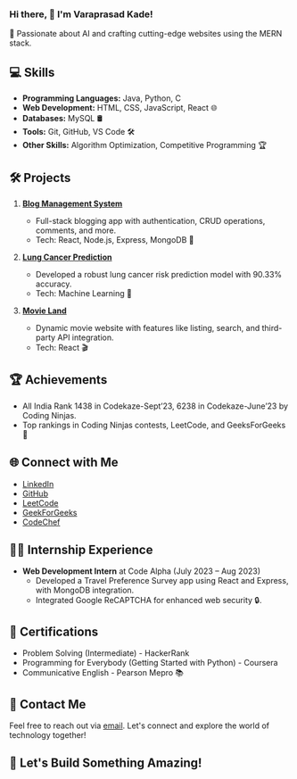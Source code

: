 
### Hi there, 👋 I'm Varaprasad Kade!
 🚀 Passionate about AI and crafting cutting-edge websites using the MERN stack.
## 💻 Skills
- **Programming Languages:** Java, Python, C
- **Web Development:** HTML, CSS, JavaScript, React 🌐
- **Databases:** MySQL 🛢️
- **Tools:** Git, GitHub, VS Code 🛠️
- **Other Skills:** Algorithm Optimization, Competitive Programming 🏆

## 🛠️ Projects
1. **[Blog Management System](https://github.com/kvprasad13/Content-Management-System/tree/master)**
   - Full-stack blogging app with authentication, CRUD operations, comments, and more.
   - Tech: React, Node.js, Express, MongoDB 🚀

2. **[Lung Cancer Prediction](https://github.com/kvprasad13/Lung_Cancer_Prediction)**
   - Developed a robust lung cancer risk prediction model with 90.33% accuracy.
   - Tech: Machine Learning 🧠

3. **[Movie Land](https://github.com/kvprasad13/MovieLand-React)**
   - Dynamic movie website with features like listing, search, and third-party API integration.
   - Tech: React 🎬

## 🏆 Achievements
- All India Rank 1438 in Codekaze-Sept’23, 6238 in Codekaze-June’23 by Coding Ninjas.
- Top rankings in Coding Ninjas contests, LeetCode, and GeeksForGeeks 🥇

## 🌐 Connect with Me
- [LinkedIn](https://www.linkedin.com/in/kvprasad13/)
- [GitHub](https://github.com/kvprasad13)
- [LeetCode](https://leetcode.com/varaprasadkade/)
- [GeekForGeeks](https://auth.geeksforgeeks.org/user/varaprasadkade)
- [CodeChef](https://www.codechef.com/users/varaprasadkade)

## 👨‍💻 Internship Experience
- **Web Development Intern** at Code Alpha (July 2023 – Aug 2023)
  - Developed a Travel Preference Survey app using React and Express, with MongoDB integration.
  - Integrated Google ReCAPTCHA for enhanced web security 🔒.

## 📜 Certifications
- Problem Solving (Intermediate) - HackerRank
- Programming for Everybody (Getting Started with Python) - Coursera
- Communicative English - Pearson Mepro 📚

## 📧 Contact Me
Feel free to reach out via [email](mailto:varaprasadkade@gmail.com). Let's connect and explore the world of technology together!

## 🚀 Let's Build Something Amazing!
